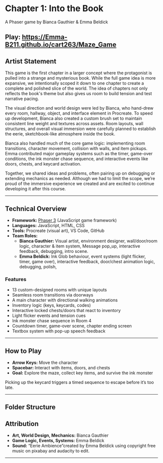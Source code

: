 #  Chapter 1: Into the Book  
A Phaser game by Bianca Gauthier & Emma Beldick

Play: https://Emma-B211.github.io/cart263/Maze_Game
---

##  Artist Statement

This game is the first chapter in a larger concept where the protagonist is pulled into a strange and mysterious book. While the full game idea is more expansive, we intentionally scoped it down to one chapter to create a complete and polished slice of the world. The idea of chapters not only reflects the book's theme but also gives us room to build tension and test narrative pacing.

The visual direction and world design were led by Bianca, who hand-drew every room, hallway, object, and interface element in Procreate. To speed up development, Bianca also created a custom brush set to maintain consistent line weight and textures across assets. Room layouts, wall structures, and overall visual immersion were carefully planned to establish the eerie, sketchbook-like atmosphere inside the book.

Bianca also handled much of the core game logic: implementing room transitions, character movement, collision with walls, and item pickups. Emma contributed major gameplay systems such as the timer, game-over conditions, the ink monster chase sequence, and interactive events like doors, chests, and keycard activation.

Together, we shared ideas and problems, often pairing up on debugging or extending mechanics as needed. Although we had to limit the scope, we’re proud of the immersive experience we created and are excited to continue developing it after this course.

---

##  Technical Overview

- **Framework:** [Phaser 3](https://phaser.io/) (JavaScript game framework)
- **Languages:** JavaScript, HTML, CSS
- **Tools:** Procreate (visual art), VS Code, GitHub
- **Team Roles:**
  - **Bianca Gauthier:** Visual artist, environment designer, wall/door/room logic, character & item system, Message pop_up, interactive feedback, debugging, intro scene.
  - **Emma Beldick:** Ink Glob behaviour, event systems (light flicker, timer, game over), interactive feedback, door/chest animation logic, debugging, polish, 

###  Features
- 13 custom-designed rooms with unique layouts
- Seamless room transitions via doorways
- A main character with directional walking animations
- Inventory logic (keys, keycards, codes)
- Interactive locked chests/doors that react to inventory
- Light flicker events and tension cues
- Ink monster chase sequence in Room 4
- Countdown timer, game-over scene, chapter ending screen
- Textbox system with pop-up speech feedback

---

##  How to Play

- **Arrow Keys:** Move the character
- **Spacebar:** Interact with items, doors, and chests
- **Goal:** Explore the maze, collect key items, and survive the ink monster

 Picking up the keycard triggers a timed sequence to escape before it’s too late.

---

##  Folder Structure



##  Attribution

- **Art, World Design, Mechanics:** Bianca Gauthier  
- **Game Logic, Events,  Systems:** Emma Beldick  
- **Sound:** “Eerie Ambience”created by Emma Beldick using copyright free music on pixabay and audacity to edit.


---
